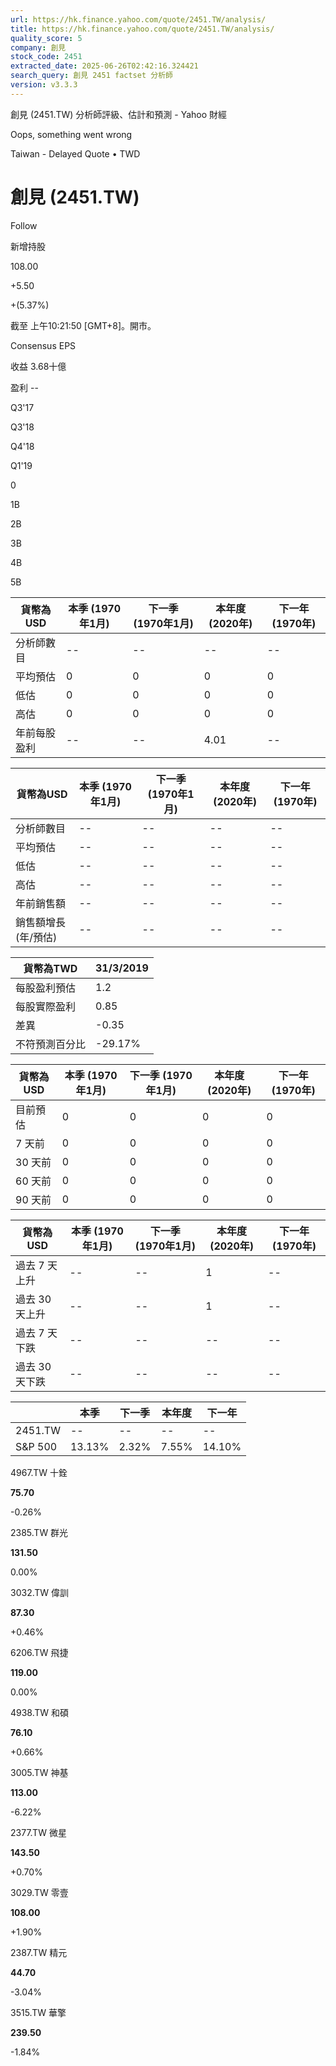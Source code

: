 ```yaml
---
url: https://hk.finance.yahoo.com/quote/2451.TW/analysis/
title: https://hk.finance.yahoo.com/quote/2451.TW/analysis/
quality_score: 5
company: 創見
stock_code: 2451
extracted_date: 2025-06-26T02:42:16.324421
search_query: 創見 2451 factset 分析師
version: v3.3.3
---
```


創見 (2451.TW) 分析師評級、估計和預測 - Yahoo 財經


Oops, something went wrong

 

Taiwan - Delayed Quote • TWD 

# 創見 (2451.TW)

Follow

 

新增持股

108.00

+5.50

+(5.37%)

截至 上午10:21:50 [GMT+8]。開市。

Consensus EPS

收益 3.68十億

盈利 --

Q3'17

Q3'18

Q4'18

Q1'19

0

1B

2B

3B

4B

5B

| 貨幣為USD | 本季 (1970年1月) | 下一季 (1970年1月) | 本年度 (2020年) | 下一年 (1970年) |
| --- | --- | --- | --- | --- |
| 分析師數目 | -- | -- | -- | -- |
| 平均預估 | 0 | 0 | 0 | 0 |
| 低估 | 0 | 0 | 0 | 0 |
| 高估 | 0 | 0 | 0 | 0 |
| 年前每股盈利 | -- | -- | 4.01 | -- |

| 貨幣為USD | 本季 (1970年1月) | 下一季 (1970年1月) | 本年度 (2020年) | 下一年 (1970年) |
| --- | --- | --- | --- | --- |
| 分析師數目 | -- | -- | -- | -- |
| 平均預估 | -- | -- | -- | -- |
| 低估 | -- | -- | -- | -- |
| 高估 | -- | -- | -- | -- |
| 年前銷售額 | -- | -- | -- | -- |
| 銷售額增長 (年/預估) | -- | -- | -- | -- |

| 貨幣為TWD | 31/3/2019 |
| --- | --- |
| 每股盈利預估 | 1.2 |
| 每股實際盈利 | 0.85 |
| 差異 | -0.35 |
| 不符預測百分比 | -29.17% |

| 貨幣為USD | 本季 (1970年1月) | 下一季 (1970年1月) | 本年度 (2020年) | 下一年 (1970年) |
| --- | --- | --- | --- | --- |
| 目前預估 | 0 | 0 | 0 | 0 |
| 7 天前 | 0 | 0 | 0 | 0 |
| 30 天前 | 0 | 0 | 0 | 0 |
| 60 天前 | 0 | 0 | 0 | 0 |
| 90 天前 | 0 | 0 | 0 | 0 |

| 貨幣為USD | 本季 (1970年1月) | 下一季 (1970年1月) | 本年度 (2020年) | 下一年 (1970年) |
| --- | --- | --- | --- | --- |
| 過去 7 天上升 | -- | -- | 1 | -- |
| 過去 30 天上升 | -- | -- | 1 | -- |
| 過去 7 天下跌 | -- | -- | -- | -- |
| 過去 30 天下跌 | -- | -- | -- | -- |

|  | 本季 | 下一季 | 本年度 | 下一年 |
| --- | --- | --- | --- | --- |
| 2451.TW | -- | -- | -- | -- |
| S&P 500 | 13.13% | 2.32% | 7.55% | 14.10% |

4967.TW  十銓

**75.70**

-0.26%

2385.TW  群光

**131.50**

0.00%

3032.TW  偉訓

**87.30**

+0.46%

6206.TW  飛捷

**119.00**

0.00%

4938.TW  和碩

**76.10**

+0.66%

3005.TW  神基

**113.00**

-6.22%

2377.TW  微星

**143.50**

+0.70%

3029.TW  零壹

**108.00**

+1.90%

2387.TW  精元

**44.70**

-3.04%

3515.TW  華擎

**239.50**

-1.84%